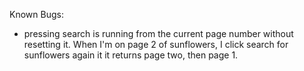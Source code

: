 Known Bugs:
- pressing search is running from the current page number without resetting it. When I'm on page 2 of sunflowers, I click search for sunflowers again it it returns page two, then page 1.


